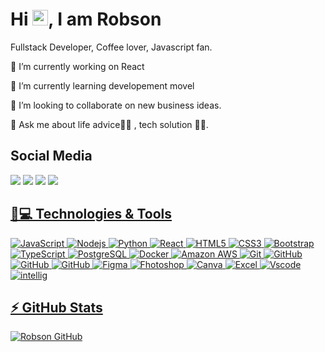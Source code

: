 <h1 align = "justify"> Hi <img src="https://media.giphy.com/media/hvRJCLFzcasrR4ia7z/giphy.gif" width="25px">, I am Robson</h1>
<p align = "justify">Fullstack Developer, Coffee lover, Javascript fan.</p>

🔭 I’m currently working on React

🌱 I’m currently learning developement movel

👯 I’m looking to collaborate on new business ideas.

💬 Ask me about life advice🤣🤣 , tech solution 👩‍💻.


## Social Media
 
 <div>
  <a href="https://instagram.com/robsonqueiroz37" target="_blank"><img src="https://img.shields.io/badge/-Instagram-%23E4405F?style=for-the-badge&logo=instagram&logoColor=white" target="_blank"></a>
  <a href="https://discord.gg/wagxzStdcR" target="_blank"><img src="https://img.shields.io/badge/Discord-7289DA?style=for-the-badge&logo=discord&logoColor=white" target="_blank"></a> 
    <a href="https://www.linkedin.com/in/RobsonMendes37" target="_blank"><img src="https://img.shields.io/badge/-LinkedIn-%230077B5?style=for-the-badge&logo=linkedin&logoColor=white" target="_blank"></a> 
   <a href="mailto:robsonqueirozmendes@gmail.com" target="_blank"><img src="https://img.shields.io/badge/Gmail-D14836?style=for-the-badge&logo=gmail&logoColor=white">
  </div>
  
## 🚀💻 Technologies & Tools

![JavaScript](https://img.shields.io/badge/-JavaScript-DD9C24?style=flat-square&logo=javascript)
![Nodejs](https://img.shields.io/badge/-Nodejs-2F2F2F?style=flat-square&logo=Node.js)
![Python](https://img.shields.io/badge/-Python-002E4B?style=flat-square&logo=Python)
![React](https://img.shields.io/badge/-React-0E0629?style=flat-square&logo=react)
![HTML5](https://img.shields.io/badge/-HTML5-E34F26?style=flat-square&logo=html5&logoColor=white)
![CSS3](https://img.shields.io/badge/-CSS3-1572B6?style=flat-square&logo=css3)
![Bootstrap](https://img.shields.io/badge/-Bootstrap-563D7C?style=flat-square&logo=bootstrap)
![TypeScript](https://img.shields.io/badge/-TypeScript-007ACC?style=flat-square&logo=typescript)
![PostgreSQL](https://img.shields.io/badge/-PostgreSQL-336791?style=flat-square&logo=postgresql)
![Docker](https://img.shields.io/badge/-Docker-1384C0?style=flat-square&logo=docker)
![Amazon AWS](https://img.shields.io/badge/Amazon%20AWS-232F3E?style=flat-square&logo=amazon-aws)
![Git](https://img.shields.io/badge/-Git-black?style=flat-square&logo=git)
![GitHub](https://img.shields.io/badge/-GitHub-181717?style=flat-square&logo=github)
![GitHub](https://img.shields.io/badge/-Postman-black?style=flat-square&logo=postman)
![GitHub](https://img.shields.io/badge/-Insomnia-433C72?style=flat-square&logo=Insomnia)
![Figma](https://img.shields.io/badge/-Figma-000?style=flat-square&logo=Figma)
![Fhotoshop](https://img.shields.io/badge/-Photoshop-11152F?style=flat-square&logo=adobephotoshop)
![Canva](https://img.shields.io/badge/-Canva-732DE6?style=flat-square&logo=canva)
![Excel](https://img.shields.io/badge/-Excel-217346?style=flat-square&logo=microsoftexcel)
![Vscode](https://img.shields.io/badge/-VSCode-007ACC?style=flat-square&logo=visualstudiocode)
![intellig](https://img.shields.io/badge/-Intellij-27282C?style=flat-square&logo=intellijIDEA)

## ⚡ GitHub Stats

![Robson GitHub](https://github-readme-stats.vercel.app/api?username=RobsonMendes37&show_icons=true&theme=tokyonight)

<!-- ![Top Langs](https://github-readme-stats.vercel.app/api/top-langs/?username=RobsonMendes37&hide=TeX&layout=compact&theme=tokyonight) -->
